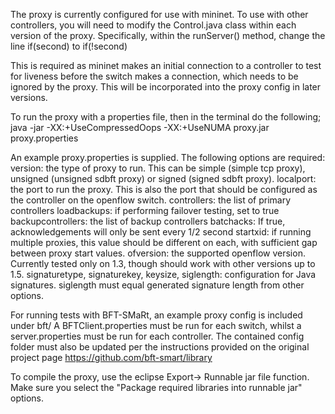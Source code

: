 

The proxy is currently configured for use with mininet. To use with other controllers, you will need to modify the Control.java class within each version of the proxy. Specifically, within the runServer() method, change the line
if(second)
to 
if(!second)

This is required as mininet makes an initial connection to a controller to test for liveness before the switch makes a connection, which needs to be ignored by the proxy. 
This will be incorporated into the proxy config in later versions. 


To run the proxy with a properties file, then in the terminal do the following;
java -jar -XX:+UseCompressedOops  -XX:+UseNUMA  proxy.jar proxy.properties 

An example proxy.properties is supplied. The following options are required:
version: the type of proxy to run. This can be simple (simple tcp proxy), unsigned (unsigned sdbft proxy) or signed (signed sdbft proxy). 
localport: the port to run the proxy. This is also the port that should be configured as the controller on the openflow switch. 
controllers: the list of primary controllers
loadbackups: if performing failover testing, set to true
backupcontrollers: the list of backup controllers
batchacks: If true, acknowledgements will only be sent every 1/2 second
startxid: if running multiple proxies, this value should be different on each, with sufficient gap between proxy start values. 
ofversion: the supported openflow version. Currently tested only on 1.3, though should work with other versions up to 1.5. 
signaturetype, signaturekey, keysize, siglength: configuration for Java signatures. siglength must equal generated signature length from other options. 

For running tests with BFT-SMaRt, an example proxy config is included under bft/
A BFTClient.properties must be run for each switch, whilst a server.properties must be run for each controller. The contained config folder must also be updated per the instructions provided on the original project page
https://github.com/bft-smart/library


To compile the proxy, use the eclipse Export-> Runnable jar file function. Make sure you select the "Package required libraries into runnable jar" options. 

